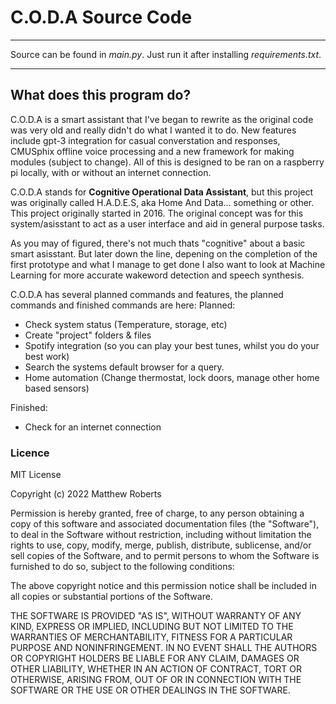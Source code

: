 # C.O.D.A Source Code
---

Source can be found in *main.py*. Just run it after installing *requirements.txt*.

---

## What does this program do?
C.O.D.A is a smart assistant that I've began to rewrite as the original code was very old and really didn't do what I wanted it to do. New features include gpt-3 integration for casual converstation and responses, CMUSphix offline voice processing and a new framework for making modules (subject to change). All of this is designed to be ran on a raspberry pi locally, with or without an internet connection.

C.O.D.A stands for **Cognitive Operational Data Assistant**, but this project was originally called H.A.D.E.S, aka Home And Data... something or other. This project originally started in 2016. The original concept was for this system/asisstant to act as a user interface and aid in general purpose tasks.

As you may of figured, there's not much thats "cognitive" about a basic smart asisstant. But later down the line, depening on the completion of the first prototype and what I manage to get done I also want to look at Machine Learning for more accurate wakeword detection and speech synthesis.

C.O.D.A has several planned commands and features, the planned commands and finished commands are here:
Planned:
  - Check system status (Temperature, storage, etc)
  - Create "project" folders & files
  - Spotify integration (so you can play your best tunes, whilst you do your best work)
  - Search the systems default browser for a query.
  - Home automation (Change thermostat, lock doors, manage other home based sensors)
  
Finished:
  - Check for an internet connection
  
### Licence

MIT License

Copyright (c) 2022 Matthew Roberts

Permission is hereby granted, free of charge, to any person obtaining a copy of this software and associated documentation files (the "Software"), to deal in the Software without restriction, including without limitation the rights to use, copy, modify, merge, publish, distribute, sublicense, and/or sell copies of the Software, and to permit persons to whom the Software is furnished to do so, subject to the following conditions:

The above copyright notice and this permission notice shall be included in all copies or substantial portions of the Software.

THE SOFTWARE IS PROVIDED "AS IS", WITHOUT WARRANTY OF ANY KIND, EXPRESS OR IMPLIED, INCLUDING BUT NOT LIMITED TO THE WARRANTIES OF MERCHANTABILITY, FITNESS FOR A PARTICULAR PURPOSE AND NONINFRINGEMENT. IN NO EVENT SHALL THE AUTHORS OR COPYRIGHT HOLDERS BE LIABLE FOR ANY CLAIM, DAMAGES OR OTHER LIABILITY, WHETHER IN AN ACTION OF CONTRACT, TORT OR OTHERWISE, ARISING FROM, OUT OF OR IN CONNECTION WITH THE SOFTWARE OR THE USE OR OTHER DEALINGS IN THE SOFTWARE.
